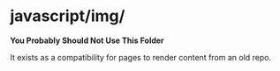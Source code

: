 # javascript/img/

**You Probably Should Not Use This Folder**

It exists as a compatibility for pages to render content from an old repo.
